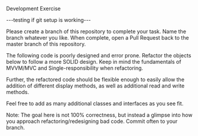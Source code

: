Development Exercise


  ---testing if git setup is working---

  Please create a branch of this repository to complete your task. Name the branch whatever you like. When complete, open a Pull Request back to the master branch of this repository.
  
  The following code is poorly designed and error prone. Refactor the objects below to follow a more SOLID design.
  Keep in mind the fundamentals of MVVM/MVC and Single-responsibility when refactoring.

  Further, the refactored code should be flexible enough to easily allow the addition of different display
    methods, as well as additional read and write methods.

  Feel free to add as many additional classes and interfaces as you see fit.

  Note: The goal here is not 100% correctness, but instead a glimpse into how you
    approach refactoring/redesigning bad code. Commit often to your branch.

